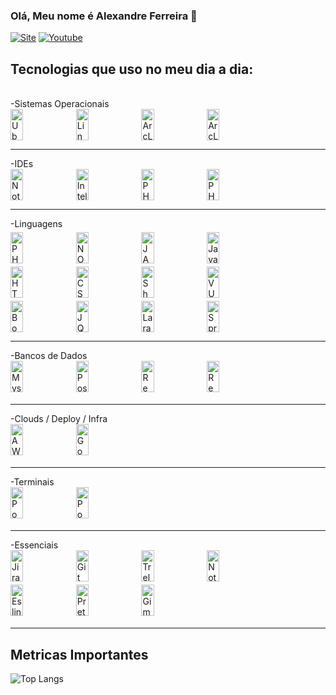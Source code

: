### Olá, Meu nome é Alexandre Ferreira 👋

[![Site](https://img.shields.io/badge/website-000000?style=for-the-badge&logo=About.me&logoColor=white&url=https://shieldforce.com.br/)](https://shieldforce.com.br)
[![Youtube](https://img.shields.io/badge/YouTube-FF0000?style=for-the-badge&logo=youtube&logoColor=white?url=https://www.youtube.com/channel/UCaJpJBIhSqccwGBE0-KnWHQ)](https://www.youtube.com/channel/UCaJpJBIhSqccwGBE0-KnWHQ)

## Tecnologias que uso no meu dia a dia:

<div style="display: inline_block;width:100%;"><br/>
  <div  style="width:100%;">-Sistemas Operacionais</div>
  <img style="width:20%;height:50px !important;" align="center" alt="Ubuntu 22.04LTS" src="https://img.shields.io/badge/Ubuntu-E95420?style=for-the-badge&logo=ubuntu&logoColor=white" />
  <img style="width:20%;height:50px !important;" align="center" alt="Linux" src="https://img.shields.io/badge/Linux-FCC624?style=for-the-badge&logo=linux&logoColor=black" />
  <img style="width:20%;height:50px !important;" align="center" alt="ArcLinux" src="https://img.shields.io/badge/Arch_Linux-1793D1?style=for-the-badge&logo=arch-linux&logoColor=white" />
  <img style="width:20%;height:50px !important;" align="center" alt="ArcLinux" src="https://img.shields.io/badge/Windows-0078D6?style=for-the-badge&logo=windows&logoColor=white" />
  <hr>

  <div  style="width:100%;">-IDEs</div>
  <img style="width:20%;height:50px !important;" align="center" alt="Notepad++" src="https://img.shields.io/badge/Notepad++-90E59A.svg?style=for-the-badge&logo=notepad%2B%2B&logoColor=black" />
  <img style="width:20%;height:50px !important;" align="center" alt="Intelij" src="https://img.shields.io/badge/IntelliJ_IDEA-000000.svg?style=for-the-badge&logo=intellij-idea&logoColor=white" />
  <img style="width:20%;height:50px !important;" align="center" alt="PHPStorm" src="http://img.shields.io/badge/-PHPStorm-181717?style=for-the-badge&logo=phpstorm&logoColor=white" />
  <img style="width:20%;height:50px !important;" align="center" alt="PHPStorm" src="https://img.shields.io/badge/Visual_Studio_Code-0078D4?style=for-the-badge&logo=visual%20studio%20code&logoColor=white" />
  <hr>

  <div  style="width:100%;">-Linguagens</div>
  <img style="width:20%;height:50px !important;margin-top:5px;" align="center" alt="PHP" src="https://img.shields.io/badge/PHP-777BB4?style=for-the-badge&logo=php&logoColor=white" />
  <img style="width:20%;height:50px !important;margin-top:5px;" align="center" alt="NODEJS" src="https://img.shields.io/badge/Node.js-43853D?style=for-the-badge&logo=node.js&logoColor=white" />
  <img style="width:20%;height:50px !important;margin-top:5px;" align="center" alt="JAVA" src="https://img.shields.io/badge/Java-ED8B00?style=for-the-badge&logo=openjdk&logoColor=white" />
  <img style="width:20%;height:50px !important;margin-top:5px;" align="center" alt="Javascript" src="https://img.shields.io/badge/JavaScript-F7DF1E?style=for-the-badge&logo=javascript&logoColor=black" />
  <img style="width:20%;height:50px !important;margin-top:5px;" align="center" alt="HTML" src="https://img.shields.io/badge/HTML5-E34F26?style=for-the-badge&logo=html5&logoColor=white" />
  <img style="width:20%;height:50px !important;margin-top:5px;" align="center" alt="CSS" src="https://img.shields.io/badge/CSS3-1572B6?style=for-the-badge&logo=css3&logoColor=white" />
  <img style="width:20%;height:50px !important;margin-top:5px;" align="center" alt="Shell Script" src="https://img.shields.io/badge/Shell_Script-121011?style=for-the-badge&logo=gnu-bash&logoColor=white" />
  <img style="width:20%;height:50px !important;margin-top:5px;" align="center" alt="VUE.JS" src="https://img.shields.io/badge/Vue.js-35495E?style=for-the-badge&logo=vue.js&logoColor=4FC08D" />
  <img style="width:20%;height:50px !important;margin-top:5px;" align="center" alt="Bootstrap" src="https://img.shields.io/badge/Bootstrap-563D7C?style=for-the-badge&logo=bootstrap&logoColor=white" />
  <img style="width:20%;height:50px !important;margin-top:5px;" align="center" alt="JQuery" src="https://img.shields.io/badge/jQuery-0769AD?style=for-the-badge&logo=jquery&logoColor=white" />
  <img style="width:20%;height:50px !important;margin-top:5px;" align="center" alt="Laravel" src="https://img.shields.io/badge/Laravel-FF2D20?style=for-the-badge&logo=laravel&logoColor=white" />
  <img style="width:20%;height:50px !important;margin-top:5px;" align="center" alt="Spring Boot" src="https://img.shields.io/badge/Spring-6DB33F?style=for-the-badge&logo=spring&logoColor=white" />
  <hr>

  <div  style="width:100%;">-Bancos de Dados</div>
  <img style="width:20%;height:50px !important;margin-bottom:5px;" align="center" alt="Mysql" src="https://img.shields.io/badge/MySQL-00000F?style=for-the-badge&logo=mysql&logoColor=white" />
  <img style="width:20%;height:50px !important;margin-bottom:5px;" align="center" alt="Postgres" src="https://img.shields.io/badge/PostgreSQL-316192?style=for-the-badge&logo=postgresql&logoColor=white" />
  <img style="width:20%;height:50px !important;margin-bottom:5px;" align="center" alt="Redis" src="https://img.shields.io/badge/redis-%23DD0031.svg?&style=for-the-badge&logo=redis&logoColor=white" />
  <img style="width:20%;height:50px !important;margin-bottom:5px;" align="center" alt="Redis" src="https://img.shields.io/badge/Microsoft_SQL_Server-CC2927?style=for-the-badge&logo=microsoft-sql-server&logoColor=white" />
  <hr>

  <div  style="width:100%;">-Clouds / Deploy / Infra</div>
  <img style="width:20%;height:50px !important;margin-bottom:5px;" align="center" alt="AWS Services" src="https://img.shields.io/badge/Amazon_AWS-232F3E?style=for-the-badge&logo=amazon-aws&logoColor=white" />
  <img style="width:20%;height:50px !important;margin-bottom:5px;" align="center" alt="Google Cloud Services" src="https://img.shields.io/badge/Google_Cloud-4285F4?style=for-the-badge&logo=google-cloud&logoColor=white" />
  <hr>

  <div style="width:100%;">-Terminais</div>
  <img style="width:20%;height:50px !important;margin-bottom:5px;" align="center" alt="Powershell" src="https://img.shields.io/badge/Powershell-2CA5E0?style=for-the-badge&logo=powershell&logoColor=white" />
  <img style="width:20%;height:50px !important;margin-bottom:5px;" align="center" alt="Powershell" src="https://img.shields.io/badge/GNU%20Bash-4EAA25?style=for-the-badge&logo=GNU%20Bash&logoColor=white" />
  <hr>

  <div  style="width:100%;">-Essenciais</div>
  <img style="width:20%;height:50px !important;margin-bottom:5px;" align="center" alt="Jira" src="https://img.shields.io/badge/Jira-0052CC?style=for-the-badge&logo=Jira&logoColor=white" />
  <img style="width:20%;height:50px !important;margin-bottom:5px;" align="center" alt="Git" src="https://img.shields.io/badge/GIT-E44C30?style=for-the-badge&logo=git&logoColor=white" />
  <img style="width:20%;height:50px !important;margin-bottom:5px;" align="center" alt="Trelo" src="https://img.shields.io/badge/Trello-0052CC?style=for-the-badge&logo=trello&logoColor=white" />
  <img style="width:20%;height:50px !important;margin-bottom:5px;" align="center" alt="Notion" src="https://img.shields.io/badge/Notion-000000?style=for-the-badge&logo=notion&logoColor=white" />
  <img style="width:20%;height:50px !important;margin-bottom:5px;" align="center" alt="Eslint" src="https://img.shields.io/badge/eslint-3A33D1?style=for-the-badge&logo=eslint&logoColor=white" />
  <img style="width:20%;height:50px !important;margin-bottom:5px;" align="center" alt="Prettier" src="https://img.shields.io/badge/prettier-1A2C34?style=for-the-badge&logo=prettier&logoColor=F7BA3E" />
  <img style="width:20%;height:50px !important;margin-bottom:5px;" align="center" alt="Gimp" src="https://img.shields.io/badge/gimp-5C5543?style=for-the-badge&logo=gimp&logoColor=white" />
  <hr>
</div>

## Metricas Importantes
![Top Langs](https://github-readme-stats.vercel.app/api/top-langs/?username=shieldforce&layout=compact&theme=dark)



<!--
Here are some ideas to get you started:
- 🔭 I’m currently working on ...
- 🌱 I’m currently learning ...
- 👯 I’m looking to collaborate on ...
- 🤔 I’m looking for help with ...
- 💬 Ask me about ...
- 📫 How to reach me: ...
- 😄 Pronouns: ...
- ⚡ Fun fact: ...
-->

